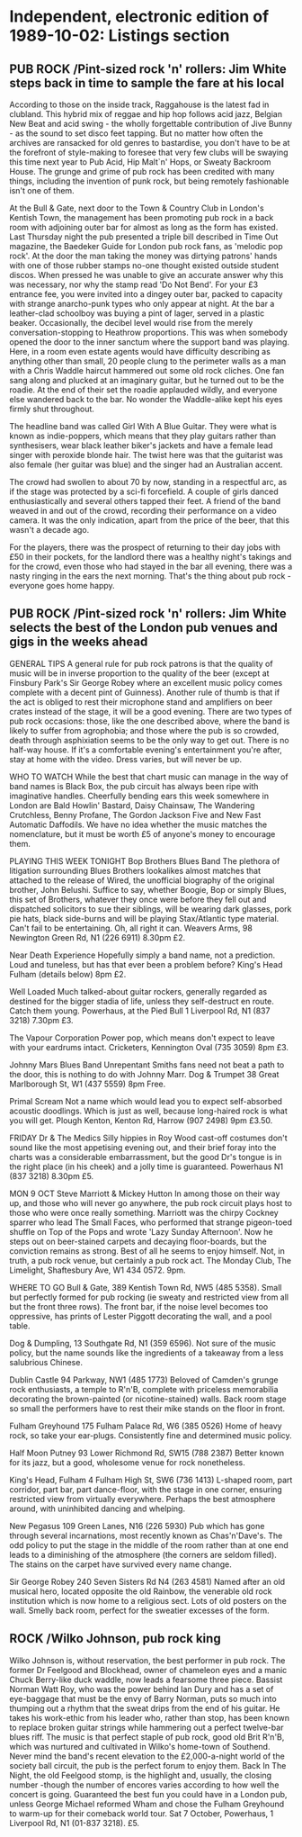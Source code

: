 # Independent, electronic edition of 1989-10-02: Listings section

## PUB ROCK /Pint-sized rock 'n' rollers: Jim White steps back in time to sample the fare at his local

According to those on the inside track, Raggahouse is the latest fad in clubland.
This hybrid mix of reggae and hip hop follows acid jazz, Belgian New Beat and acid swing - the wholly forgettable contribution of Jive Bunny - as the sound to set disco feet tapping.
But no matter how often the archives are ransacked for old genres to bastardise, you don't have to be at the forefront of style-making to foresee that very few clubs will be swaying this time next year to Pub Acid, Hip Malt`n' Hops, or Sweaty Backroom House.
The grunge and grime of pub rock has been credited with many things, including the invention of punk rock, but being remotely fashionable isn't one of them.

At the Bull & Gate, next door to the Town & Country Club in London's Kentish Town, the management has been promoting pub rock in a back room with adjoining outer bar for almost as long as the form has existed.
Last Thursday night the pub presented a triple bill described in Time Out magazine, the Baedeker Guide for London pub rock fans, as 'melodic pop rock'.
At the door the man taking the money was dirtying patrons' hands with one of those rubber stamps no-one thought existed outside student discos.
When pressed he was unable to give an accurate answer why this was necessary, nor why the stamp read 'Do Not Bend'.
For your £3 entrance fee, you were invited into a dingey outer bar, packed to capacity with strange anarcho-punk types who only appear at night.
At the bar a leather-clad schoolboy was buying a pint of lager, served in a plastic beaker.
Occasionally, the decibel level would rise from the merely conversation-stopping to Heathrow proportions.
This was when somebody opened the door to the inner sanctum where the support band was playing.
Here, in a room even estate agents would have difficulty describing as anything other than small, 20 people clung to the perimeter walls as a man with a Chris Waddle haircut hammered out some old rock cliches.
One fan sang along and plucked at an imaginary guitar, but he turned out to be the roadie.
At the end of their set the roadie applauded wildly, and everyone else wandered back to the bar.
No wonder the Waddle-alike kept his eyes firmly shut throughout.

The headline band was called Girl With A Blue Guitar.
They were what is known as indie-poppers, which means that they play guitars rather than synthesisers, wear black leather biker's jackets and have a female lead singer with peroxide blonde hair.
The twist here was that the guitarist was also female (her guitar was blue) and the singer had an Australian accent.

The crowd had swollen to about 70 by now, standing in a respectful arc, as if the stage was protected by a sci-fi forcefield.
A couple of girls danced enthusiastically and several others tapped their feet.
A friend of the band weaved in and out of the crowd, recording their performance on a video camera.
It was the only indication, apart from the price of the beer, that this wasn't a decade ago.

For the players, there was the prospect of returning to their day jobs with £50 in their pockets, for the landlord there was a healthy night's takings and for the crowd, even those who had stayed in the bar all evening, there was a nasty ringing in the ears the next morning.
That's the thing about pub rock - everyone goes home happy.

## PUB ROCK /Pint-sized rock 'n' rollers: Jim White selects the best of the London pub venues and gigs in the weeks ahead

GENERAL TIPS A general rule for pub rock patrons is that the quality of music will be in inverse proportion to the quality of the beer (except at Finsbury Park's Sir George Robey where an excellent music policy comes complete with a decent pint of Guinness).
Another rule of thumb is that if the act is obliged to rest their microphone stand and amplifiers on beer crates instead of the stage, it will be a good evening.
There are two types of pub rock occasions: those, like the one described above, where the band is likely to suffer from agrophobia; and those where the pub is so crowded, death through asphixiation seems to be the only way to get out.
There is no half-way house.
If it's a comfortable evening's entertainment you're after, stay at home with the video.
Dress varies, but will never be up.

WHO TO WATCH While the best that chart music can manage in the way of band names is Black Box, the pub circuit has always been ripe with imaginative handles.
Cheerfully bending ears this week somewhere in London are Bald Howlin' Bastard, Daisy Chainsaw, The Wandering Crutchless, Benny Profane, The Gordon Jackson Five and New Fast Automatic Daffodils.
We have no idea whether the music matches the nomenclature, but it must be worth £5 of anyone's money to encourage them.

PLAYING THIS WEEK TONIGHT Bop Brothers Blues Band The plethora of litigation surrounding Blues Brothers lookalikes almost matches that attached to the release of Wired, the unofficial biography of the original brother, John Belushi.
Suffice to say, whether Boogie, Bop or simply Blues, this set of Brothers, whatever they once were before they fell out and dispatched solicitors to sue their siblings, will be wearing dark glasses, pork pie hats, black side-burns and will be playing Stax/Atlantic type material.
Can't fail to be entertaining.
Oh, all right it can.
Weavers Arms, 98 Newington Green Rd, N1 (226 6911) 8.30pm £2.

Near Death Experience Hopefully simply a band name, not a prediction.
Loud and tuneless, but has that ever been a problem before?
King's Head Fulham (details below) 8pm £2.

Well Loaded Much talked-about guitar rockers, generally regarded as destined for the bigger stadia of life, unless they self-destruct en route.
Catch them young.
Powerhaus, at the Pied Bull 1 Liverpool Rd, N1 (837 3218) 7.30pm £3.

The Vapour Corporation Power pop, which means don't expect to leave with your eardrums intact.
Cricketers, Kennington Oval (735 3059) 8pm £3.

Johnny Mars Blues Band Unrepentant Smiths fans need not beat a path to the door, this is nothing to do with Johnny Marr.
Dog & Trumpet 38 Great Marlborough St, W1 (437 5559) 8pm Free.

Primal Scream Not a name which would lead you to expect self-absorbed acoustic doodlings.
Which is just as well, because long-haired rock is what you will get.
Plough Kenton, Kenton Rd, Harrow (907 2498) 9pm £3.50.

FRIDAY Dr & The Medics Silly hippies in Roy Wood cast-off costumes don't sound like the most appetising evening out, and their brief foray into the charts was a considerable embarrassment, but the good Dr's tongue is in the right place (in his cheek) and a jolly time is guaranteed.
Powerhaus N1 (837 3218) 8.30pm £5.

MON 9 OCT Steve Marriott & Mickey Hutton In among those on their way up, and those who will never go anywhere, the pub rock circuit plays host to those who were once really something.
Marriott was the chirpy Cockney sparrer who lead The Small Faces, who performed that strange pigeon-toed shuffle on Top of the Pops and wrote 'Lazy Sunday Afternoon'.
Now he steps out on beer-stained carpets and decaying floor-boards, but the conviction remains as strong.
Best of all he seems to enjoy himself.
Not, in truth, a pub rock venue, but certainly a pub rock act.
The Monday Club, The Limelight, Shaftesbury Ave, W1 434 0572. 9pm.

WHERE TO GO Bull & Gate, 389 Kentish Town Rd, NW5 (485 5358).
Small but perfectly formed for pub rocking (ie sweaty and restricted view from all but the front three rows).
The front bar, if the noise level becomes too oppressive, has prints of Lester Piggott decorating the wall, and a pool table.

Dog & Dumpling, 13 Southgate Rd, N1 (359 6596).
Not sure of the music policy, but the name sounds like the ingredients of a takeaway from a less salubrious Chinese.

Dublin Castle 94 Parkway, NW1 (485 1773) Beloved of Camden's grunge rock enthusiasts, a temple to R'n'B, complete with priceless memorabilia decorating the brown-painted (or nicotine-stained) walls.
Back room stage so small the performers have to rest their mike stands on the floor in front.

Fulham Greyhound 175 Fulham Palace Rd, W6 (385 0526) Home of heavy rock, so take your ear-plugs.
Consistently fine and determined music policy.

Half Moon Putney 93 Lower Richmond Rd, SW15 (788 2387) Better known for its jazz, but a good, wholesome venue for rock nonetheless.

King's Head, Fulham 4 Fulham High St, SW6 (736 1413) L-shaped room, part corridor, part bar, part dance-floor, with the stage in one corner, ensuring restricted view from virtually everywhere.
Perhaps the best atmosphere around, with uninhibited dancing and whelping.

New Pegasus 109 Green Lanes, N16 (226 5930) Pub which has gone through several incarnations, most recently known as Chas'n'Dave's.
The odd policy to put the stage in the middle of the room rather than at one end leads to a diminishing of the atmosphere (the corners are seldom filled).
The stains on the carpet have survived every name change.

Sir George Robey 240 Seven Sisters Rd N4 (263 4581) Named after an old musical hero, located opposite the old Rainbow, the venerable old rock institution which is now home to a religious sect.
Lots of old posters on the wall.
Smelly back room, perfect for the sweatier excesses of the form.

## ROCK /Wilko Johnson, pub rock king

Wilko Johnson is, without reservation, the best performer in pub rock.
The former Dr Feelgood and Blockhead, owner of chameleon eyes and a manic Chuck Berry-like duck waddle, now leads a fearsome three piece.
Bassist Norman Watt Roy, who was the power behind Ian Dury and has a set of eye-baggage that must be the envy of Barry Norman, puts so much into thumping out a rhythm that the sweat drips from the end of his guitar.
He takes his work-ethic from his leader who, rather than stop, has been known to replace broken guitar strings while hammering out a perfect twelve-bar blues riff.
The music is that perfect staple of pub rock, good old Brit R'n'B, which was nurtured and cultivated in Wilko's home-town of Southend.
Never mind the band's recent elevation to the £2,000-a-night world of the society ball circuit, the pub is the perfect forum to enjoy them.
Back In The Night, the old Feelgood stomp, is the highlight and, usually, the closing number -though the number of encores varies according to how well the concert is going.
Guaranteed the best fun you could have in a London pub, unless George Michael reformed Wham and chose the Fulham Greyhound to warm-up for their comeback world tour.
Sat 7 October, Powerhaus, 1 Liverpool Rd, N1 (01-837 3218).
£5.

